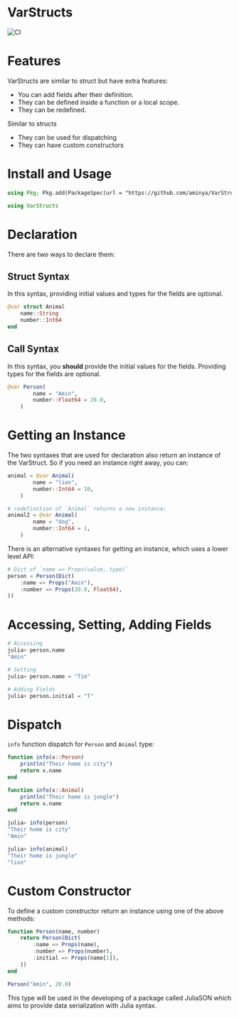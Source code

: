 # VarStructs

![CI](https://github.com/aminya/VarStructs.jl/workflows/CI/badge.svg)

# Features

VarStructs are similar to struct but have extra features:
  - You can add fields after their definition.
  - They can be defined inside a function or a local scope.
  - They can be redefined.

Similar to structs
  - They can be used for dispatching
  - They can have custom constructors

# Install and Usage
```julia
using Pkg; Pkg.add(PackageSpec(url = "https://github.com/aminya/VarStructs.jl", rev = "master"))
```
```julia
using VarStructs
```

# Declaration
There are two ways to declare them:

## Struct Syntax
In this syntax, providing initial values and types for the fields are optional.
```julia
@var struct Animal
    name::String
    number::Int64
end
```

## Call Syntax
In this syntax, you **should** provide the initial values for the fields. Providing types for the fields are optional.
```julia
@var Person(
        name = "Amin",
        number::Float64 = 20.0,
    )
```

# Getting an Instance

The two syntaxes that are used for declaration also return an instance of the VarStruct. So if you need an instance right away, you can:
```julia
animal = @var Animal(
        name = "lion",
        number::Int64 = 10,
    )

# redefinition of `Animal` returns a new instance:
animal2 = @var Animal(
        name = "dog",
        number::Int64 = 1,
    )
```

There is an alternative syntaxes for getting an instance, which uses a lower level API:
```julia
# Dict of `name => Props(value, type)`
person = Person(Dict(
    :name => Props("Amin"),
    :number => Props(20.0, Float64),
))
```

# Accessing, Setting, Adding Fields
```julia
# Accessing
julia> person.name
"Amin"

# Setting
julia> person.name = "Tim"

# Adding Fields
julia> person.initial = "T"

```

# Dispatch
`info` function dispatch for `Person` and `Animal` type:
```julia
function info(x::Person)
    println("Their home is city")
    return x.name
end

function info(x::Animal)
    println("Their home is jungle")
    return x.name
end
```
```julia
julia> info(person)
"Their home is city"
"Amin"

julia> info(animal)
"Their home is jungle"
"lion"
```


# Custom Constructor
To define a custom constructor return an instance using one of the above methods:
```julia
function Person(name, number)
    return Person(Dict(
        :name => Props(name),
        :number => Props(number),
        :initial => Props(name[1]),
    ))
end

Person("Amin", 20.0)
```


This type will be used in the developing of a package called JuliaSON which aims to provide data serialization with Julia syntax.
